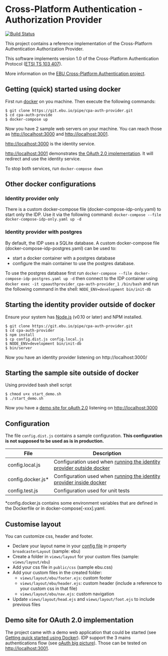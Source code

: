 # Cross-Platform Authentication - Authorization Provider

[![Build Status](https://travis-ci.org/ebu/cpa-auth-provider.svg?branch=develop)](https://travis-ci.org/ebu/cpa-auth-provider)

This project contains a reference implementation of the Cross-Platform
Authentication Authorization Provider.

This software implements version 1.0 of the Cross-Platform Authentication Protocol ([ETSI TS 103 407](https://portal.etsi.org/webapp/WorkProgram/Report_WorkItem.asp?WKI_ID=47970)).

More information on the [EBU Cross-Platform Authentication project](http://tech.ebu.ch/cpa).

## Getting (quick) started using docker

First run [docker](https://www.docker.com/) on you machine.
Then execute the following commands:

```
$ git clone https://git.ebu.io/pipe/cpa-auth-provider.git
$ cd cpa-auth-provide
$ docker-compose up
```

Now you have 2 sample web servers on your machine.
You can reach those as [http://localhost:3000](http://localhost:3000) and [http://localhost:3001](http://localhost:3001).

[http://localhost:3000](http://localhost:3000) is the identity service.

[http://localhost:3001](http://localhost:3001) demonstrates [the OAuth 2.0 implementation](#demo-site-for-oauth-20-implementation). It will redirect and use the identity service.

To stop both services, run `docker-compose down`

## Other docker configurations

### Identity provider only

There is a custom docker-compose file (docker-compose-idp-only.yaml) to start only the IDP. Use it via the following command: `docker-compose --file docker-compose-idp-only.yaml up -d`

### Identity provider with postgres

By default, the IDP uses a SQLite database. 
A custom docker-compose file (docker-compose-idp-postgres.yaml) can be used to:
- start a docker container with a postgres database
- configure the main container to use the postgres database.

To use the postgres database first run `docker-compose --file docker-compose-idp-postgres.yaml up -d` then connect to the IDP container using `docker exec -it cpaauthprovider_cpa-auth-provider_1 /bin/bash` and run the following command in the shell: `NODE_ENV=development bin/init-db`


## Starting the identity provider outside of docker

Ensure your system has [Node.js](http://nodejs.org/) (v0.10 or later) and NPM installed.

```
$ git clone https://git.ebu.io/pipe/cpa-auth-provider.git
$ cd cpa-auth-provider
$ npm install
$ cp config.dist.js config.local.js
$ NODE_ENV=development bin/init-db
$ bin/server
```

Now you have an identity provider listening on http://localhost:3000/

## Starting the sample site outside of docker

Using provided bash shell script

```
$ chmod u+x start_demo.sh
$ ./start_demo.sh
```

Now you have a [demo site for oAuth 2.0](#demo-site-for-oauth-20-implementation) listening on [http://localhost:3000](http://localhost:3000)


## Configuration

The file `config.dist.js` contains a sample configuration. **This configuration is not supposed to be used as is in production.**

| File | Description |
| ----------------- | ----------- |
| config.local.js   | Configuration used when [running the identity provider outside docker](#starting-the-identitiy-provider-outside-of-docker)  |
| config.docker.js\*  | Configuration used when [running the identity provider inside docker](#getting-quick-started-using-docker) |
| config.test.js    | Configuration used for unit tests |

\*config.docker.js contains some environment variables that are defined in the Dockerfile or in docker-compose\[-xxx\].yaml.

## Customise layout

You can customize css, header and footer.

- Declare your layout name in your [config file](#configuration) in property `broadcasterLayout` (sample: ebu)
- Create a folder in `views/layout` for your custom files (sample: `views/layout/ebu`)
- Add your css file in `public/css` (sample ebu.css)
- Add your custom files in the created folder: 
	- `views/layout/ebu/footer.ejs`: custom footer
	- `views/layout/ebu/header.ejs`: custom header (include a reference to your custom css in that file)
	- `views/layout/ebu/nav.ejs`: custom navigation
- Update `views/layout/head.ejs` and `views/layout/foot.ejs` to include previous files


## Demo site for OAuth 2.0 implementation

The project came with a demo web application that could be started (see [Getting quick started using Docker](#getting-quick-started-using-docker)).
IDP support the 3 mains authentications flow (see [oAuth big picture](./oAuthBigPicture.md)). Those can be tested on [http://localhost:3001](http://localhost:3001).


